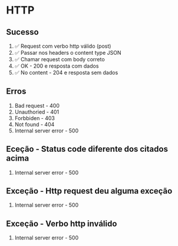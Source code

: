 # HTTP
 ## Sucesso
 1. ✅ Request com verbo http válido (post)
 2. ✅ Passar nos headers o content type JSON
 3. ✅ Chamar request com body correto
 4. ✅ OK - 200 e resposta com dados
 5. ✅ No content - 204 e resposta sem dados

 ## Erros
 1. Bad request - 400
 2. Unauthoried - 401
 3. Forbbiden - 403
 4. Not found - 404
 5. Internal server error - 500

 ## Eceção - Status code diferente dos citados acima
 1. Internal server error - 500

 ## Exceção - Http request deu alguma exceção
 1. Internal server error - 500
 
 ## Exceção - Verbo http inválido
 1. Internal server error - 500 